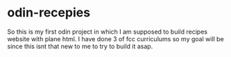 # odin-recepies

So this is my first odin project in which I am supposed to build recipes
website with plane html. I have done 3 of fcc curriculums so my goal will be
since this isnt that new to me to try to build it asap. 
